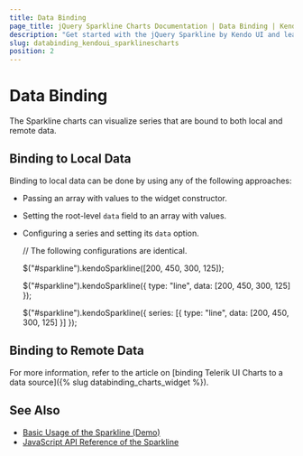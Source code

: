 ```yaml
---
title: Data Binding
page_title: jQuery Sparkline Charts Documentation | Data Binding | Kendo UI
description: "Get started with the jQuery Sparkline by Kendo UI and learn how to bind the widget to data."
slug: databinding_kendoui_sparklinescharts
position: 2
---
```


# Data Binding

The Sparkline charts can visualize series that are bound to both local and remote data.

## Binding to Local Data

Binding to local data can be done by using any of the following approaches:

* Passing an array with values to the widget constructor.
* Setting the root-level `data` field to an array with values.
* Configuring a series and setting its `data` option.

    // The following configurations are identical.

    $("#sparkline").kendoSparkline([200, 450, 300, 125]);

    $("#sparkline").kendoSparkline({
        type: "line",
        data: [200, 450, 300, 125]
    });

    $("#sparkline").kendoSparkline({
        series: [{
            type: "line",
            data: [200, 450, 300, 125]
        }]
    });

## Binding to Remote Data

For more information, refer to the article on [binding Telerik UI Charts to a data source]({% slug databinding_charts_widget %}).

## See Also

* [Basic Usage of the Sparkline (Demo)](http://demos.telerik.com/kendo-ui/sparklines/index)
* [JavaScript API Reference of the Sparkline](/api/javascript/dataviz/ui/sparkline)
